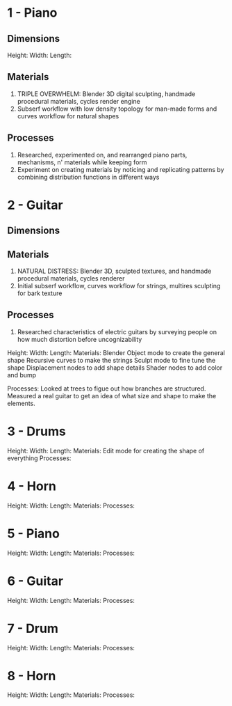 # 1 - Piano
## Dimensions
Height:
Width:
Length:

## Materials
1. TRIPLE OVERWHELM: Blender 3D digital sculpting, handmade procedural materials, cycles render engine
2. Subserf workflow with low density topology for man-made forms and curves workflow for natural shapes

## Processes
1. Researched, experimented on, and rearranged piano parts, mechanisms, n' materials while keeping form
2. Experiment on creating materials by noticing and replicating patterns by combining distribution functions in different ways

# 2 - Guitar
## Dimensions

## Materials
1. NATURAL DISTRESS: Blender 3D, sculpted textures, and handmade procedural materials, cycles renderer
2. Initial subserf workflow, curves workflow for strings, multires sculpting for bark texture

## Processes
1. Researched characteristics of electric guitars by surveying people on how much distortion before uncognizability


Height: 
Width: 
Length: 
Materials: 
Blender
Object mode to create the general shape
Recursive curves to make the strings
Sculpt mode to fine tune the shape
Displacement nodes to add shape details
Shader nodes to add color and bump

Processes: 
Looked at trees to figue out how branches are structured.
Measured a real guitar to get an idea of what size and shape to make the elements.

# 3 - Drums
Height: 
Width: 
Length: 
Materials: 
Edit mode for creating the shape of everything
Processes: 

# 4 - Horn
Height: 
Width: 
Length: 
Materials: 
Processes: 

# 5 - Piano
Height: 
Width: 
Length: 
Materials: 
Processes: 

# 6 - Guitar
Height: 
Width: 
Length: 
Materials: 
Processes: 

# 7 - Drum
Height: 
Width: 
Length: 
Materials: 
Processes: 

# 8 - Horn
Height: 
Width: 
Length: 
Materials: 
Processes: 

